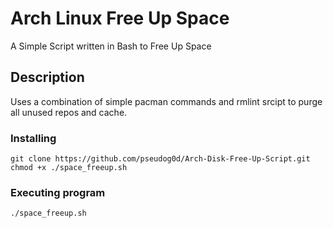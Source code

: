 # Arch Linux Free Up Space

A Simple Script written in Bash to Free Up Space

## Description

Uses a combination of simple pacman commands and rmlint srcipt to purge all unused repos and cache.

### Installing

```
git clone https://github.com/pseudog0d/Arch-Disk-Free-Up-Script.git
chmod +x ./space_freeup.sh
```

### Executing program

```
./space_freeup.sh
```
